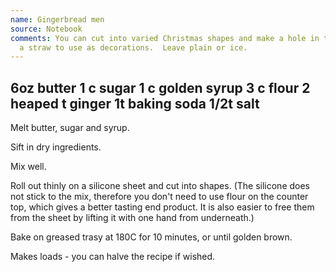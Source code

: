 ```yaml
---
name: Gingerbread men
source: Notebook
comments: You can cut into varied Christmas shapes and make a hole in the top by using
  a straw to use as decorations.  Leave plain or ice.
---
```

6oz butter
1 c sugar
1 c golden syrup
3 c flour
2 heaped t ginger
1t baking soda
1/2t salt
---
Melt butter, sugar and syrup. 

Sift in dry ingredients.  

Mix well. 

Roll out thinly on a silicone sheet and cut into shapes. (The silicone does not stick to the mix, therefore you don't need to use flour on the counter top, which gives a better tasting end product. It is also easier to free them from the sheet by lifting it with one hand from underneath.)

Bake on greased trasy at 180C for 10 minutes, or until golden brown.

Makes loads - you can halve the recipe if wished.

